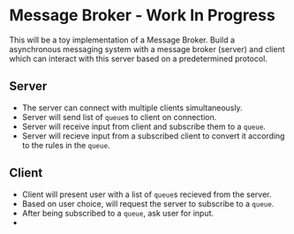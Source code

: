 # Message Broker - Work In Progress

This will be a toy implementation of a Message Broker. Build a asynchronous messaging system with a message broker (server) and client which can interact with this server based on a predetermined protocol.

## Server

* The server can connect with multiple clients simultaneously. 
* Server will send list of `queue`s to client on connection.
* Server will receive input from client and subscribe them to a `queue`.
* Server will recieve input from a subscribed client to convert it according to the rules in the `queue`.


## Client
* Client will present user with a list of `queue`s recieved from the server.
* Based on user choice, will request the server to subscribe to a `queue`.
* After being subscribed to a `queue`, ask user for input.
* 
